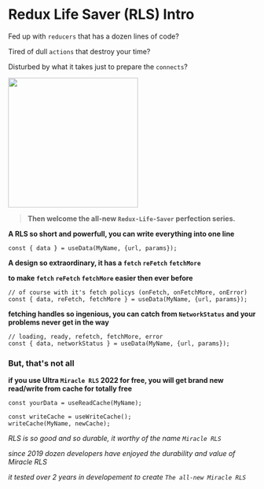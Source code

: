 # Redux Life Saver (RLS) Intro

Fed up with `reducers` that has a dozen lines of code?

Tired of dull `actions` that destroy your time?

Disturbed by what it takes just to prepare the `connects`?

<img src="https://i.imgur.com/Ppv5RhZ.gif" width="264" height="264">


>**Then welcome the all-new `Redux-Life-Saver` perfection series.**

**A RLS so short and powerfull, you can write everything into one line**

```
const { data } = useData(MyName, {url, params});
```


**A design so extraordinary, it has a `fetch` `reFetch` `fetchMore`**

**to make `fetch` `reFetch` `fetchMore` easier then ever before**

```
// of course with it's fetch policys (onFetch, onFetchMore, onError)
const { data, reFetch, fetchMore } = useData(MyName, {url, params});
```


**fetching handles so ingenious, you can catch from `NetworkStatus` and your problems never get in the way**

```
// loading, ready, refetch, fetchMore, error
const { data, networkStatus } = useData(MyName, {url, params});
```


### But, that's not all
**if you use Ultra `Miracle RLS` 2022 for free, you will get brand new read/write from cache for totally free**
```
const yourData = useReadCache(MyName);
```
```
const writeCache = useWriteCache();
writeCache(MyName, newCache);
```

*RLS is so good and so durable, it worthy of the name `Miracle RLS`*

*since 2019 dozen developers have enjoyed the durability and value of Miracle RLS*

*it tested over 2 years in developement to create `The all-new Miracle RLS`*
